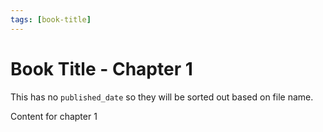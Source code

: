 ```yaml
---
tags: [book-title]
---
```


# Book Title - Chapter 1

This has no `published_date` so they will be sorted out based on file name.

<!-- truncate -->

Content for chapter 1
